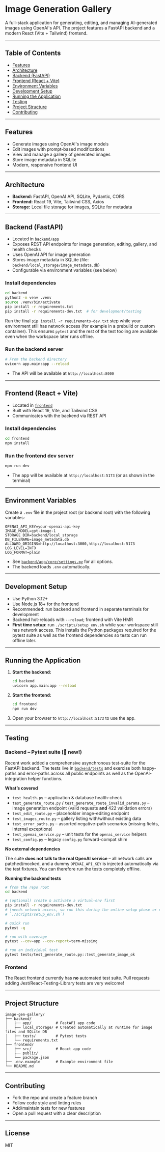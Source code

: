 # Image Generation Gallery

A full-stack application for generating, editing, and managing AI-generated images using OpenAI's API. The project features a FastAPI backend and a modern React (Vite + Tailwind) frontend.

---

## Table of Contents
- [Features](#features)
- [Architecture](#architecture)
- [Backend (FastAPI)](#backend-fastapi)
- [Frontend (React + Vite)](#frontend-react--vite)
- [Environment Variables](#environment-variables)
- [Development Setup](#development-setup)
- [Running the Application](#running-the-application)
- [Testing](#testing)
- [Project Structure](#project-structure)
- [Contributing](#contributing)

---

## Features
- Generate images using OpenAI's image models
- Edit images with prompt-based modifications
- View and manage a gallery of generated images
- Store image metadata in SQLite
- Modern, responsive frontend UI

---

## Architecture
- **Backend:** FastAPI, OpenAI API, SQLite, Pydantic, CORS
- **Frontend:** React 19, Vite, Tailwind CSS, Axios
- **Storage:** Local file storage for images, SQLite for metadata

---

## Backend (FastAPI)
- Located in [`backend/app`](backend/app)
- Exposes REST API endpoints for image generation, editing, gallery, and health checks
- Uses OpenAI API for image generation
- Stores image metadata in SQLite (file: `backend/local_storage/image_metadata.db`)
- Configurable via environment variables (see below)

### Install dependencies
```bash
cd backend
python3 -m venv .venv
source .venv/bin/activate
pip install -r requirements.txt
pip install -r requirements-dev.txt  # for development/testing
```
Run the final `pip install -r requirements-dev.txt` step while your environment
still has network access (for example in a prebuild or custom container). This
ensures `pytest` and the rest of the test tooling are available even when the
workspace later runs offline.

### Run the backend server
```bash
# From the backend directory
uvicorn app.main:app --reload
```
- The API will be available at `http://localhost:8000`

---

## Frontend (React + Vite)
- Located in [`frontend`](frontend)
- Built with React 19, Vite, and Tailwind CSS
- Communicates with the backend via REST API

### Install dependencies
```bash
cd frontend
npm install
```

### Run the frontend dev server
```bash
npm run dev
```
- The app will be available at `http://localhost:5173` (or as shown in the terminal)

---

## Environment Variables

Create a `.env` file in the project root (or backend root) with the following variables:

```
OPENAI_API_KEY=your-openai-api-key
IMAGE_MODEL=gpt-image-1
STORAGE_DIR=backend/local_storage
DB_FILENAME=image_metadata.db
ALLOWED_ORIGINS=http://localhost:3000,http://localhost:5173
LOG_LEVEL=INFO
LOG_FORMAT=plain
```
- See [`backend/app/core/settings.py`](backend/app/core/settings.py) for all options.
- The backend loads `.env` automatically.

---

## Development Setup
- Use Python 3.12+
- Use Node.js 18+ for the frontend
- Recommended: run backend and frontend in separate terminals for development
- Backend hot-reloads with `--reload`; frontend with Vite HMR
- **First time setup:** run `./scripts/setup_env.sh` while your workspace still
  has network access. This installs the Python packages required for the pytest
  suite as well as the frontend dependencies so tests can run offline later.

---

## Running the Application
1. **Start the backend:**
    ```bash
    cd backend
    uvicorn app.main:app --reload
    ```
2. **Start the frontend:**
    ```bash
    cd frontend
    npm run dev
    ```
3. Open your browser to `http://localhost:5173` to use the app.

---

## Testing

### Backend – Pytest suite (🧪 new!)

Recent work added a comprehensive asynchronous test-suite for the FastAPI
backend.  The tests live in [`backend/tests`](backend/tests) and exercise both
happy-paths and error-paths across all public endpoints as well as the
OpenAI-integration helper functions.

**What’s covered**

* `test_health.py` – application & database health-check
* `test_generate_route.py` / `test_generate_route_invalid_params.py` – image
  generation endpoint (valid requests **and** 422 validation errors)
* `test_edit_route.py` – placeholder image-editing endpoint
* `test_images_route.py` – gallery listing with/without existing data
* `test_error_paths.py` – assorted negative-path scenarios (missing fields,
  internal exceptions)
* `test_openai_service.py` – unit tests for the `openai_service` helpers
* `test_config.py` – legacy `config.py` forward-compat shim

**No external dependencies**

The suite **does not talk to the real OpenAI service** – all network calls are
patched/mocked, and a dummy `OPENAI_API_KEY` is injected automatically via the
test fixtures.  You can therefore run the tests completely offline.

**Running the backend tests**

```bash
# from the repo root
cd backend

# (optional) create & activate a virtual-env first
pip install -r requirements-dev.txt
# (needs network access, so run this during the online setup phase or via
# `./scripts/setup_env.sh`)

# quick run
pytest -q

# run with coverage
pytest --cov=app --cov-report=term-missing

# run an individual test
pytest tests/test_generate_route.py::test_generate_image_ok
```

### Frontend

The React frontend currently has **no** automated test suite. Pull requests
adding Jest/React-Testing-Library tests are very welcome!

---

## Project Structure
```
image-gen-gallery/
├── backend/
│   ├── app/           # FastAPI app code
│   ├── local_storage/ # Created automatically at runtime for image files and SQLite DB
│   ├── tests/         # Pytest tests
│   └── requirements.txt
├── frontend/
│   ├── src/           # React app code
│   ├── public/
│   └── package.json
├── .env.example       # Example environment file
└── README.md
```

---

## Contributing
- Fork the repo and create a feature branch
- Follow code style and linting rules
- Add/maintain tests for new features
- Open a pull request with a clear description

---

## License
MIT 
